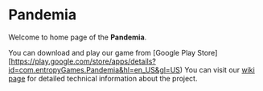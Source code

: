 # Pandemia

Welcome to home page of the **Pandemia**.

You can download and play our game from [Google Play Store][https://play.google.com/store/apps/details?id=com.entropyGames.Pandemia&hl=en_US&gl=US)
You can visit our [wiki page](https://github.com/barisalhan/Pandemia/wiki) for detailed technical information about the project.
